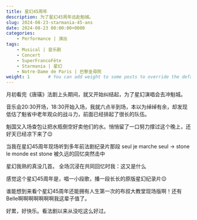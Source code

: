 ```yaml
---
title: 星幻45周年
description: 为了星幻45周年远赴魁城。
slug: 2024-08-23-starmania-45-ans
date: 2024-08-23 00:00:00+0000
categories:
    - Performance | 演出
tags:
    - Musical | 音乐剧
    - Concert
    - SuperFrancoFête
    - Starmania | 星幻
    - Notre-Dame de Paris | 巴黎圣母院
weight: 1       # You can add weight to some posts to override the default sorting (date descending)
---
```


月初看完《唐璜》法剧上头期间，就又开始纠结起，为了星幻演唱会去冲魁城。

音乐会20:30开场，18:30开始入场，我就六点半到场，本以为绰绰有余，却发现低估了魁省中老年观众的战斗力，前面已经排起了很长的队伍。

魁国又入场查包让把水瓶倒空好卖他们的水。悄悄留了一口努力撑过这个晚上，还好天已经凉下来了😌 ​​​

当我在星幻45周年现场听到多年前法剧纪录片那段 seul je marche seul -> stone le monde est stone
被久远的回忆突然击中 ​​​

星幻我熟的真没几首。
全场沉浸在共同回忆时我：这又是什么 ​​​

感觉这个星幻45周年是，唱一小段歌，播一段长长的原版星幻纪录片😌 ​​​

谁能想到来看个星幻45周年还能拥有人生第一次的布叔大教堂现场版啊！还有Belle啊啊啊啊啊啊啊我这辈子值了。

好累，好快乐。看法剧以来从没吃这么好过。
